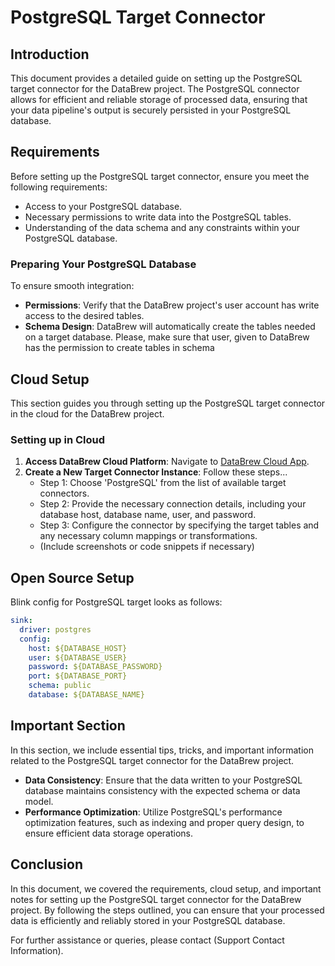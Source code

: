 # PostgreSQL Target Connector

## Introduction

This document provides a detailed guide on setting up the PostgreSQL target connector for the DataBrew project. The PostgreSQL connector allows for efficient and reliable storage of processed data, ensuring that your data pipeline's output is securely persisted in your PostgreSQL database.

## Requirements

Before setting up the PostgreSQL target connector, ensure you meet the following requirements:

- Access to your PostgreSQL database.
- Necessary permissions to write data into the PostgreSQL tables.
- Understanding of the data schema and any constraints within your PostgreSQL database.

### Preparing Your PostgreSQL Database

To ensure smooth integration:

- **Permissions**: Verify that the DataBrew project's user account has write access to the desired tables.
- **Schema Design**: DataBrew will automatically create the tables needed on a target database. Please, make sure that user, given to DataBrew has the permission to create tables in schema 

## Cloud Setup

This section guides you through setting up the PostgreSQL target connector in the cloud for the DataBrew project.

### Setting up in Cloud

1. **Access DataBrew Cloud Platform**: Navigate to [DataBrew Cloud App](https://app.databrew.tech).
2. **Create a New Target Connector Instance**: Follow these steps...
    - Step 1: Choose 'PostgreSQL' from the list of available target connectors.
    - Step 2: Provide the necessary connection details, including your database host, database name, user, and password.
    - Step 3: Configure the connector by specifying the target tables and any necessary column mappings or transformations.
    - (Include screenshots or code snippets if necessary)

## Open Source Setup

Blink config for PostgreSQL target looks as follows:
```yaml
sink:
  driver: postgres
  config:
    host: ${DATABASE_HOST}
    user: ${DATABASE_USER}
    password: ${DATABASE_PASSWORD}
    port: ${DATABASE_PORT}
    schema: public
    database: ${DATABASE_NAME}
```

## Important Section

In this section, we include essential tips, tricks, and important information related to the PostgreSQL target connector for the DataBrew project.

- **Data Consistency**: Ensure that the data written to your PostgreSQL database maintains consistency with the expected schema or data model.
- **Performance Optimization**: Utilize PostgreSQL's performance optimization features, such as indexing and proper query design, to ensure efficient data storage operations.

## Conclusion

In this document, we covered the requirements, cloud setup, and important notes for setting up the PostgreSQL target connector for the DataBrew project. By following the steps outlined, you can ensure that your processed data is efficiently and reliably stored in your PostgreSQL database.

For further assistance or queries, please contact (Support Contact Information).
